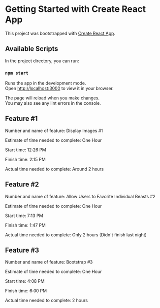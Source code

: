 # Getting Started with Create React App

This project was bootstrapped with [Create React App](https://github.com/facebook/create-react-app).

## Available Scripts

In the project directory, you can run:

### `npm start`

Runs the app in the development mode.\
Open [http://localhost:3000](http://localhost:3000) to view it in your browser.

The page will reload when you make changes.\
You may also see any lint errors in the console.

## Feature #1

Number and name of feature: Display Images #1

Estimate of time needed to complete: One Hour

Start time: 12:26 PM

Finish time: 2:15 PM

Actual time needed to complete: Around 2 hours

## Feature #2

Number and name of feature: Allow Users to Favorite Individual Beasts #2

Estimate of time needed to complete: One Hour

Start time:  7:13 PM

Finish time: 1:47 PM

Actual time needed to complete: Only 2 hours (Didn't finish last night)

## Feature #3

Number and name of feature: Bootstrap #3

Estimate of time needed to complete: One Hour

Start time: 4:08 PM

Finish time: 6:00 PM

Actual time needed to complete: 2 hours